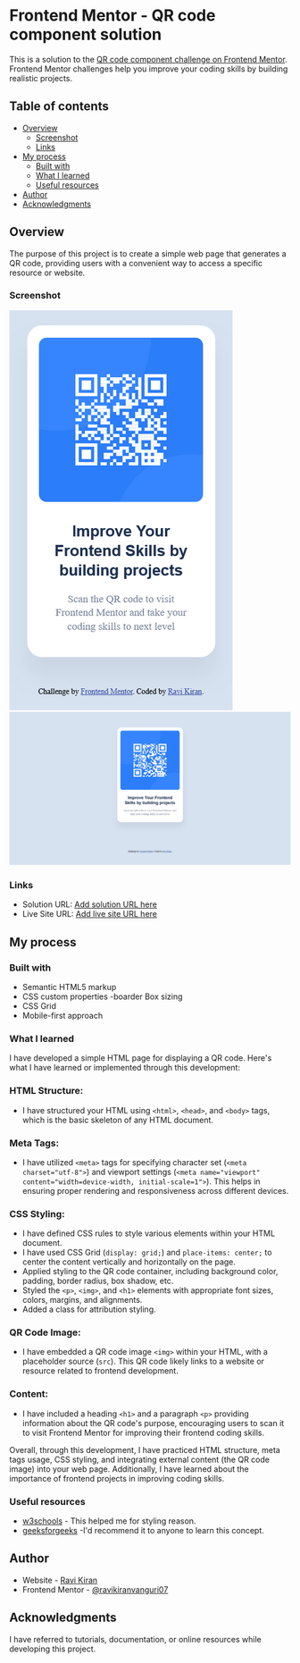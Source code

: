 # Frontend Mentor - QR code component solution

This is a solution to the [QR code component challenge on Frontend Mentor](https://www.frontendmentor.io/challenges/qr-code-component-iux_sIO_H). Frontend Mentor challenges help you improve your coding skills by building realistic projects. 

## Table of contents

- [Overview](#overview)
  - [Screenshot](#screenshot)
  - [Links](#links)
- [My process](#my-process)
  - [Built with](#built-with)
  - [What I learned](#what-i-learned)
  - [Useful resources](#useful-resources)
- [Author](#author)
- [Acknowledgments](#acknowledgments)

## Overview

The purpose of this project is to create a simple web page that generates a QR code, providing users with a convenient way to access a specific resource or website.

### Screenshot

![](./screenshoots/Mobile_screenshot.png)
![](./screenshoots/Desktop_screenshot.png)

### Links

- Solution URL: [Add solution URL here](https://your-solution-url.com)
- Live Site URL: [Add live site URL here](https://your-live-site-url.com)

## My process

### Built with

- Semantic HTML5 markup
- CSS custom properties -boarder Box sizing
- CSS Grid
- Mobile-first approach


### What I learned


I have developed a simple HTML page for displaying a QR code. Here's what I have learned or implemented through this development:

### HTML Structure:
- I have structured your HTML using `<html>`, `<head>`, and `<body>` tags, which is the basic skeleton of any HTML document.

### Meta Tags:
- I have utilized `<meta>` tags for specifying character set (`<meta charset="utf-8">`) and viewport settings (`<meta name="viewport" content="width=device-width, initial-scale=1">`). This helps in ensuring proper rendering and responsiveness across different devices.

### CSS Styling:
- I have defined CSS rules to style various elements within your HTML document.
- I have used CSS Grid (`display: grid;`) and `place-items: center;` to center the content vertically and horizontally on the page.
- Applied styling to the QR code container, including background color, padding, border radius, box shadow, etc.
- Styled the `<p>`, `<img>`, and `<h1>` elements with appropriate font sizes, colors, margins, and alignments.
- Added a class for attribution styling.

### QR Code Image:
- I have embedded a QR code image `<img>` within your HTML, with a placeholder source (`src`). This QR code likely links to a website or resource related to frontend development.

### Content:
- I have included a heading `<h1>` and a paragraph `<p>` providing information about the QR code's purpose, encouraging users to scan it to visit Frontend Mentor for improving their frontend coding skills.

Overall, through this development, I have practiced HTML structure, meta tags usage, CSS styling, and integrating external content (the QR code image) into your web page. Additionally, I have learned about the importance of frontend projects in improving coding skills.



### Useful resources

- [w3schools](https://www.w3schools.com) - This helped me for styling reason.
- [geeksforgeeks](https://www.geeksforgeeks.org/) -I'd recommend it to anyone to learn this concept.

## Author

- Website - [Ravi Kiran](https://www.your-site.com)
- Frontend Mentor - [@ravikiranvanguri07](https://www.frontendmentor.io/profile/ravikiranvanguri07)

## Acknowledgments

I have referred to tutorials, documentation, or online resources while developing this project.

